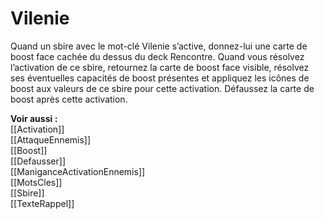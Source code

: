 # Vilenie
Quand un sbire avec le mot-clé Vilenie s’active, donnez-lui une carte de boost face cachée du dessus du deck Rencontre. Quand vous résolvez l’activation de ce sbire, retournez la carte de boost face visible, résolvez ses éventuelles capacités de boost présentes et appliquez les icônes de boost aux valeurs de ce sbire pour cette activation. Défaussez la carte de boost après cette activation. 

**Voir aussi :**  
[[Activation]]  
[[AttaqueEnnemis]]  
[[Boost]]  
[[Defausser]]  
[[ManiganceActivationEnnemis]]  
[[MotsCles]]  
[[Sbire]]  
[[TexteRappel]]